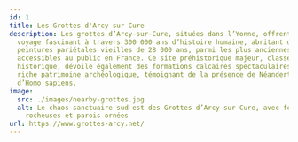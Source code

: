 ```yaml
---
id: 1
title: Les Grottes d'Arcy-sur-Cure
description: Les grottes d’Arcy-sur-Cure, situées dans l’Yonne, offrent un
  voyage fascinant à travers 300 000 ans d’histoire humaine, abritant des
  peintures pariétales vieilles de 28 000 ans, parmi les plus anciennes
  accessibles au public en France. Ce site préhistorique majeur, classé Monument
  historique, dévoile également des formations calcaires spectaculaires et un
  riche patrimoine archéologique, témoignant de la présence de Néandertaliens et
  d’Homo sapiens.
image:
  src: ./images/nearby-grottes.jpg
  alt: Le chaos sanctuaire sud-est des Grottes d’Arcy-sur-Cure, avec formations
    rocheuses et parois ornées
url: https://www.grottes-arcy.net/
---
```

